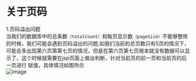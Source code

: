 # 关于页码
1.页码溢出问题</br>
当我们的数据库中的总条数`（totalCount）`和每页显示数`（pageSize）`不能够整除的时候，我们可能会遇到页码溢出的问题,如我们当前的总页数只有5页的情况下，
可能会多出现第六页第第七页的情况，但是在第六页第七页根本就没有数据可以显示了，这个时候就需要在jsp页面上做出判断，针对当前页的前一页和当前页的后一页进行
赋值，具体情况如图所示</br>
![image](https://github.com/wangbingzhigit/BYSJ/src/main/resources/pic1.png)
